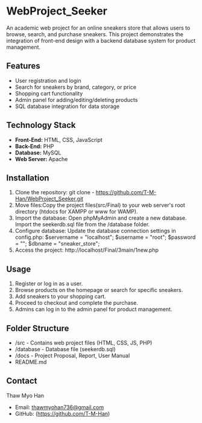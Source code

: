 # WebProject_Seeker
An academic web project for an online sneakers store that allows users to browse, search, and purchase sneakers.
This project demonstrates the integration of front-end design with a backend database system for product management.

## Features
- User registration and login
- Search for sneakers by brand, category, or price
- Shopping cart functionality
- Admin panel for adding/editing/deleting products
- SQL database integration for data storage

## Technology Stack
- **Front-End:** HTML, CSS, JavaScript
- **Back-End:** PHP
- **Database:** MySQL
- **Web Server:** Apache

## Installation
1. Clone the repository: git clone - https://github.com/T-M-Han/WebProject_Seeker.git
2. Move files:Copy the project files(src/Final) to your web server's root directory (htdocs for XAMPP or www for WAMP).
3. Import the database:
    Open phpMyAdmin and create a new database.
    Import the seekerdb.sql file from the /database folder.
4. Configure database: 
    Update the database connection settings in config.php:
        $servername = "localhost";
        $username = "root";
        $password = "";
        $dbname = "sneaker_store";
5. Access the project: http://localhost/Final/3main/1new.php

## Usage
1. Register or log in as a user.
2. Browse products on the homepage or search for specific sneakers.
3. Add sneakers to your shopping cart.
4. Proceed to checkout and complete the purchase.
5. Admins can log in to the admin panel for product management.

## Folder Structure
- /src          - Contains web project files (HTML, CSS, JS, PHP)
- /database     - Database file (seekerdb.sql)
- /docs         - Project Proposal, Report, User Manual
- README.md     

## Contact
Thaw Myo Han  
- Email: thawmyohan736@gmail.com  
- GitHub: (https://github.com/T-M-Han)
